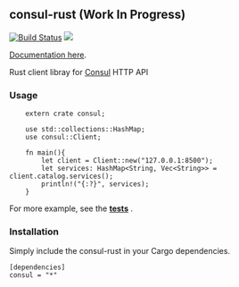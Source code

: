 ## consul-rust (Work In Progress)

[![Build Status](https://travis-ci.org/youngking/consul-rust.svg)](https://travis-ci.org/youngking/consul-rust)
[![](https://img.shields.io/crates/v/consul.svg)](https://crates.io/crates/consul)

[Documentation here](http://youngking.github.io/consul-rust/consul/).

Rust client libray for [Consul](http://consul.io/) HTTP API

### Usage

```
    extern crate consul;

    use std::collections::HashMap;
    use consul::Client;

    fn main(){
        let client = Client::new("127.0.0.1:8500");
        let services: HashMap<String, Vec<String>> = client.catalog.services();
        println!("{:?}", services);
    }
```


For more example, see the **[tests](https://github.com/youngking/consul-rust/blob/master/tests/example.rs)** .

### Installation

Simply include the consul-rust in your Cargo dependencies.

```
[dependencies]
consul = "*"
```
